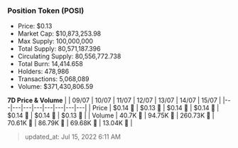 
  ### Position Token (POSI)
  - Price: $0.13
  - Market Cap: $10,873,253.98
  - Max Supply: 100,000,000
  - Total Supply: 80,571,187.396
  - Circulating Supply: 80,556,772.738
  - Total Burn: 14,414.658
  - Holders: 478,986
  - Transactions: 5,068,089
  - Volume: $371,430,806.59

  **7D Price & Volume**
  | | 09&#x2F;07 | 10&#x2F;07 | 11&#x2F;07 | 12&#x2F;07 | 13&#x2F;07 | 14&#x2F;07 | 15&#x2F;07 |
  |---|---|---|---|---|---|---|---|
  | Price | $0.14 🔻 | $0.13 🔻 | $0.14 🚀 | $0.14 🔻 | $0.14 🔻 | $0.14 🚀 | $0.13 🔻 |
  | Volume | 40.7K 🔻 | 94.75K 🚀 | 260.73K 🚀 | 70.61K 🔻 | 86.79K 🚀 | 69.68K 🔻 | 13.04K 🔻 |

  > updated_at: Jul 15, 2022 6:11 AM
